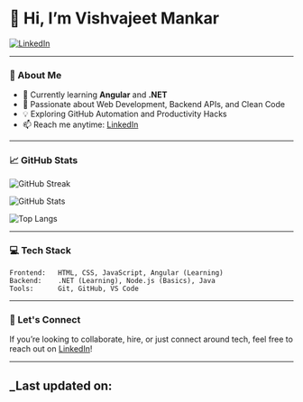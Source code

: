 # 👋 Hi, I’m Vishvajeet Mankar

[![LinkedIn](https://img.shields.io/badge/-LinkedIn-blue?logo=linkedin&style=flat-square)](https://www.linkedin.com/in/snehalkotagi/)

---
### 🚀 About Me

- 🔭 Currently learning **Angular** and **.NET**
- 🌱 Passionate about Web Development, Backend APIs, and Clean Code
- 💡 Exploring GitHub Automation and Productivity Hacks
- 📫 Reach me anytime: [LinkedIn](https://www.linkedin.com/in/snehalkotagi/)

---
### 📈 GitHub Stats

![GitHub Streak](https://streak-stats.demolab.com?user=snehalk2312&theme=tokyonight&hide_border=true)

![GitHub Stats](https://github-readme-stats.vercel.app/api?username=snehalk2312&show_icons=true&theme=tokyonight&hide_border=true)

![Top Langs](https://github-readme-stats.vercel.app/api/top-langs/?username=snehalk2312&layout=compact&theme=tokyonight&hide_border=true)

---

### 💻 Tech Stack
```text
Frontend:   HTML, CSS, JavaScript, Angular (Learning)
Backend:    .NET (Learning), Node.js (Basics), Java
Tools:      Git, GitHub, VS Code
``` 
---

### 📌 Let's Connect

If you’re looking to collaborate, hire, or just connect around tech, feel free to reach out on [LinkedIn](https://www.linkedin.com/in/snehalkotagi/)!

---
_Last updated on: 
---
